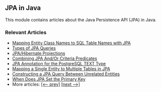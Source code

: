 ## JPA in Java

This module contains articles about the Java Persistence API (JPA) in Java.

### Relevant Articles

- [Mapping Entity Class Names to SQL Table Names with JPA](https://www.baeldung.com/jpa-entity-table-names)
- [Types of JPA Queries](https://www.baeldung.com/jpa-queries)
- [JPA/Hibernate Projections](https://www.baeldung.com/jpa-hibernate-projections)
- [Combining JPA And/Or Criteria Predicates](https://www.baeldung.com/jpa-and-or-criteria-predicates)
- [JPA Annotation for the PostgreSQL TEXT Type](https://www.baeldung.com/jpa-annotation-postgresql-text-type)
- [Mapping a Single Entity to Multiple Tables in JPA](https://www.baeldung.com/jpa-mapping-single-entity-to-multiple-tables)
- [Constructing a JPA Query Between Unrelated Entities](https://www.baeldung.com/jpa-query-unrelated-entities)
- [When Does JPA Set the Primary Key](https://www.baeldung.com/jpa-strategies-when-set-primary-key)
- More articles: [[<-- prev]](/persistence-modules/java-jpa) [[next -->]](/persistence-modules/java-jpa-2)
